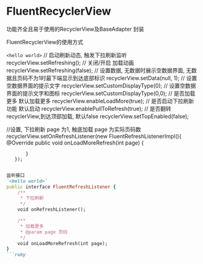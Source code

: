 # FluentRecyclerView
功能齐全且易于使用的RecyclerView及BaseAdapter 封装

FluentRecyclerView的使用方式

`<hello world>`
// 启动刷新动态, 触发下拉刷新监听
recyclerView.setRefreshing();
// 关闭/开启 加载动画
recyclerView.setRefreshing(false);
// 设置数据, 无数据时展示空数据界面, 无数据且页码不为1时最下端显示到达底部标识
recyclerView.setData(null, 1);
// 设置空数据界面的提示文字
recyclerView.setCustomDisplayType(0);
// 设置空数据界面的提示文字和图标
recyclerView.setCustomDisplayType(0,0);
// 是否加载更多 默认加载更多
recyclerView.enableLoadMore(true);
// 是否启动下拉刷新功能 默认启动
recyclerView.enablePullToRefresh(true);
// 是否翻转recyclerView,到达顶部加载, 默认false
recyclerView.setTopEnabled(false);

//设置, 下拉刷新 page 为1, 触底加载 page 为实际页码数
recyclerView.setOnRefreshListener(new FluentRefreshListenerImpl(){
           @Override
           public void onLoadMoreRefresh(int page) {
               
           }
       });
```ruby

监听接口
`<hello world>`
public interface FluentRefreshListener {
    /**
     * 下拉刷新
     */
    void onRefreshListener();

    /**
     * 加载更多
     * @param page 页码
     */
    void onLoadMoreRefresh(int page);
}
```ruby

